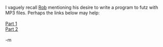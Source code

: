 I vaguely recall <a href="http://users.adelphia.net/~friesel/blog/blogmain.html">Rob</a> mentioning his desire to write a program to futz with MP3 files.  Perhaps the links below may help:
<br />
<br /><a href="http://www-106.ibm.com/developerworks/linux/library/l-cpmp31.html">Part 1</a>
<br /><a href="http://www-106.ibm.com/developerworks/linux/library/l-cpmp32.html?ca=dgr-lnxw01CultPerlP2">Part 2</a>
<br />
<br />-m
<br />